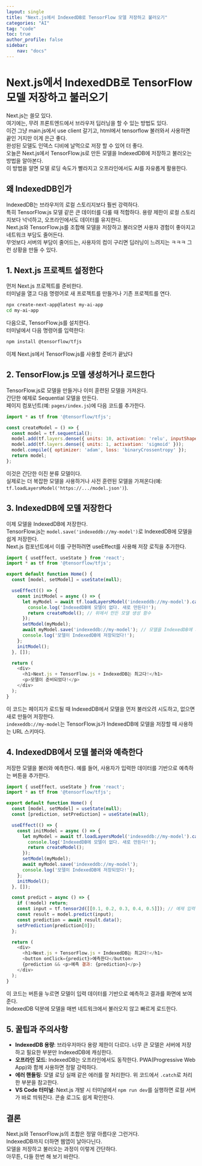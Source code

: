 ```yaml
---
layout: single
title: "Next.js에서 IndexedDB로 TensorFlow 모델 저장하고 불러오기"
categories: "AI"
tag: "code"
toc: true
author_profile: false
sidebar:
    nav: "docs"
---
```


# Next.js에서 IndexedDB로 TensorFlow 모델 저장하고 불러오기

Next.js는 쓸모 있다.  
여기에는, 무려 프론트엔드에서 브라우저 딥러닝을 할 수 있는 방법도 있다.  
이건 그냥 main.js에서 use client 갈기고, html에서 tensorflow 불러와서 사용하면 끝인 거지만 이게 은근 좋다.  
완성된 모델도 인덱스 디비에 날먹으로 저장 할 수 있어 더 좋다.  
오늘은 Next.js에서 TensorFlow.js로 만든 모델을 IndexedDB에 저장하고 불러오는 방법을 알아본다.  
이 방법을 알면 모델 로딩 속도가 빨라지고 오프라인에서도 AI를 자유롭게 활용한다.  

## 왜 IndexedDB인가

IndexedDB는 브라우저의 로컬 스토리지보다 훨씬 강력하다.  
특히 TensorFlow.js 모델 같은 큰 데이터를 다룰 때 적합하다. 용량 제한이 로컬 스토리지보다 넉넉하고, 오프라인에서도 데이터를 유지한다.  
Next.js와 TensorFlow.js를 조합해 모델을 저장하고 불러오면 사용자 경험이 좋아지고 네트워크 부담도 줄어든다.  
무엇보다 서버의 부담이 줄어드는, 사용자의 컴이 구리면 딥러닝이 느려지는 ㅋㅋㅋ 그런 상황을 만들 수 있다.  


## 1. Next.js 프로젝트 설정한다
먼저 Next.js 프로젝트를 준비한다.  
터미널을 열고 다음 명령어로 새 프로젝트를 만들거나 기존 프로젝트를 연다.

```bash
npx create-next-app@latest my-ai-app
cd my-ai-app
```

다음으로, TensorFlow.js를 설치한다.  
터미널에서 다음 명령어를 입력한다:

```bash
npm install @tensorflow/tfjs
```

이제 Next.js에서 TensorFlow.js를 사용할 준비가 끝났다

## 2. TensorFlow.js 모델 생성하거나 로드한다
TensorFlow.js로 모델을 만들거나 이미 훈련된 모델을 가져온다.  
간단한 예제로 Sequential 모델을 만든다.  
페이지 컴포넌트(예: `pages/index.js`)에 다음 코드를 추가한다.  

```javascript
import * as tf from '@tensorflow/tfjs';

const createModel = () => {
  const model = tf.sequential();
  model.add(tf.layers.dense({ units: 10, activation: 'relu', inputShape: [5] }));
  model.add(tf.layers.dense({ units: 1, activation: 'sigmoid' }));
  model.compile({ optimizer: 'adam', loss: 'binaryCrossentropy' });
  return model;
};
```

이것은 간단한 이진 분류 모델이다.  
실제로는 더 복잡한 모델을 사용하거나 사전 훈련된 모델을 가져온다(예: `tf.loadLayersModel('https://.../model.json')`).  

## 3. IndexedDB에 모델 저장한다
이제 모델을 IndexedDB에 저장한다.  
TensorFlow.js는 `model.save('indexeddb://my-model')`로 IndexedDB에 모델을 쉽게 저장한다.  
Next.js 컴포넌트에서 이를 구현하려면 useEffect를 사용해 저장 로직을 추가한다.  

```javascript
import { useEffect, useState } from 'react';
import * as tf from '@tensorflow/tfjs';

export default function Home() {
  const [model, setModel] = useState(null);

  useEffect(() => {
    const initModel = async () => {
      let myModel = await tf.loadLayersModel('indexeddb://my-model').catch(() => {
        console.log('IndexedDB에 모델이 없다. 새로 만든다!');
        return createModel(); // 위에서 만든 모델 생성 함수
      });
      setModel(myModel);
      await myModel.save('indexeddb://my-model'); // 모델을 IndexedDB에 저장
      console.log('모델이 IndexedDB에 저장되었다!');
    };
    initModel();
  }, []);

  return (
    <div>
      <h1>Next.js + TensorFlow.js + IndexedDB는 최고다!</h1>
      <p>모델이 준비되었다!</p>
    </div>
  );
}
```

이 코드는 페이지가 로드될 때 IndexedDB에서 모델을 먼저 불러오려 시도하고, 없으면 새로 만들어 저장한다.  
`indexeddb://my-model`는 TensorFlow.js가 IndexedDB에 모델을 저장할 때 사용하는 URL 스키마다.  

## 4. IndexedDB에서 모델 불러와 예측한다
저장한 모델을 불러와 예측한다. 예를 들어, 사용자가 입력한 데이터를 기반으로 예측하는 버튼을 추가한다.  

```javascript
import { useEffect, useState } from 'react';
import * as tf from '@tensorflow/tfjs';

export default function Home() {
  const [model, setModel] = useState(null);
  const [prediction, setPrediction] = useState(null);

  useEffect(() => {
    const initModel = async () => {
      let myModel = await tf.loadLayersModel('indexeddb://my-model').catch(() => {
        console.log('IndexedDB에 모델이 없다. 새로 만든다!');
        return createModel();
      });
      setModel(myModel);
      await myModel.save('indexeddb://my-model');
      console.log('모델이 IndexedDB에 저장되었다!');
    };
    initModel();
  }, []);

  const predict = async () => {
    if (!model) return;
    const input = tf.tensor2d([[0.1, 0.2, 0.3, 0.4, 0.5]]); // 예제 입력
    const result = model.predict(input);
    const prediction = await result.data();
    setPrediction(prediction[0]);
  };

  return (
    <div>
      <h1>Next.js + TensorFlow.js + IndexedDB는 최고다!</h1>
      <button onClick={predict}>예측한다</button>
      {prediction && <p>예측 결과: {prediction}</p>}
    </div>
  );
}
```

이 코드는 버튼을 누르면 모델이 입력 데이터를 기반으로 예측하고 결과를 화면에 보여준다.  
IndexedDB 덕분에 모델을 매번 네트워크에서 불러오지 않고 빠르게 로드한다.  

## 5. 꿀팁과 주의사항
- **IndexedDB 용량**: 브라우저마다 용량 제한이 다르다. 너무 큰 모델은 서버에 저장하고 필요한 부분만 IndexedDB에 캐싱한다.  
- **오프라인 모드**: IndexedDB는 오프라인에서도 동작한다. PWA(Progressive Web App)와 함께 사용하면 정말 강력하다.  
- **에러 핸들링**: 모델 로딩 실패 같은 에러를 잘 처리한다. 위 코드에서 `.catch`로 처리한 부분을 참고한다.  
- **VS Code 터미널**: Next.js 개발 시 터미널에서 `npm run dev`를 실행하면 로컬 서버가 바로 띄워진다. 콘솔 로그도 쉽게 확인한다.  

## 결론
Next.js와 TensorFlow.js의 조합은 정말 아름다운 그런거다.  
IndexedDB까지 더하면 웹앱이 날아다닌다.  
모델을 저장하고 불러오는 과정이 이렇게 간단하다.  
아무튼, 다들 한번 해 보기 바란다.  